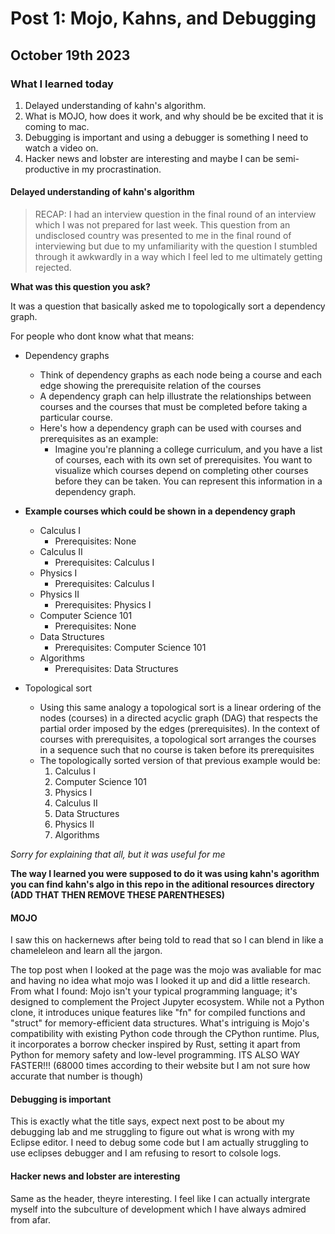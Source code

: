 # Post 1: Mojo, Kahns, and Debugging

## October 19th 2023

### What I learned today

1. Delayed understanding of kahn's algorithm.
2. What is MOJO, how does it work, and why should be be excited that it is coming to mac.
3. Debugging is important and using a debugger is something I need to watch a video on.
4. Hacker news and lobster are interesting and maybe I can be semi-productive in my procrastination.

#### Delayed understanding of kahn's algorithm

> RECAP: I had an interview question in the final round of an interview which I was not prepared for last week.
> This question from an undisclosed country was presented to me in the final round of interviewing but due to my unfamiliarity with the question I stumbled through it awkwardly in a way which I feel led to me ultimately getting rejected.

**What was this question you ask?**

It was a question that basically asked me to topologically sort a dependency graph.

For people who dont know what that means:

* Dependency graphs
  * Think of dependency graphs as each node being a course and each edge showing the prerequisite relation of the courses
  * A dependency graph can help illustrate the relationships between courses and the courses that must be completed before taking a particular course.
  * Here's how a dependency graph can be used with courses and prerequisites as an example:
    * Imagine you're planning a college curriculum, and you have a list of courses, each with its own set of prerequisites. You want to visualize which courses depend on completing other courses before they can be taken. You can represent this information in a dependency graph.

* **Example courses which could be shown in a dependency graph**

  * Calculus I
    * Prerequisites: None
  * Calculus II
    * Prerequisites: Calculus I
  * Physics I
    * Prerequisites: Calculus I
  * Physics II
    * Prerequisites: Physics I
  * Computer Science 101
    * Prerequisites: None
  * Data Structures
    * Prerequisites: Computer Science 101
  * Algorithms
    * Prerequisites: Data Structures

* Topological sort
  * Using this same analogy a topological sort is a linear ordering of the nodes (courses) in a directed acyclic graph (DAG) that respects the partial order imposed by the edges (prerequisites). In the context of courses with prerequisites, a topological sort arranges the courses in a sequence such that no course is taken before its prerequisites
  * The topologically sorted version of that previous example would be:
    1. Calculus I
    2. Computer Science 101
    3. Physics I
    4. Calculus II
    5. Data Structures
    6. Physics II
    7. Algorithms

*Sorry for explaining that all, but it was useful for me*

**The way I learned you were supposed to do it was using kahn's agorithm you can find kahn's algo in this repo in the aditional resources directory (ADD THAT THEN REMOVE THESE PARENTHESES)**

#### MOJO

I saw this on hackernews after being told to read that so I can blend in like a chameleleon and learn all the jargon.

The top post when I looked at the page was the mojo was avaliable for mac and having no idea what mojo was I looked it up and did a little research. From what I found:
Mojo isn't your typical programming language; it's designed to complement the Project Jupyter ecosystem. While not a Python clone, it introduces unique features like "fn" for compiled functions and "struct" for memory-efficient data structures.
What's intriguing is Mojo's compatibility with existing Python code through the CPython runtime. Plus, it incorporates a borrow checker inspired by Rust, setting it apart from Python for memory safety and low-level programming.
ITS ALSO WAY FASTER!!! (68000 times according to their website but I am not sure how accurate that number is though)

#### Debugging is important

This is exactly what the title says, expect next post to be about my debugging lab and me struggling to figure out what is wrong with my Eclipse editor. I need to debug some code but I am actually struggling to use eclipses debugger and I am refusing to resort to colsole logs.

#### Hacker news and lobster are interesting

Same as the header, theyre interesting. I feel like I can actually intergrate myself into the subculture of development which I have always admired from afar.
